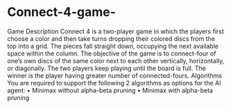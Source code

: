 # Connect-4-game-

Game Description 
Connect 4 is a two-player game in which the players first choose a color and then take turns 
dropping their colored discs from the top into a grid. The pieces fall straight down, occupying 
the next available space within the column. The objective of the game is to connect-four of 
one’s own discs of the same color next to each other vertically, horizontally, or diagonally. The 
two players keep playing until the board is full. The winner is the player having greater 
number of connected-fours.
Algorithms 
You are required to support the following 2 algorithms as options for the AI agent: 
• Minimax without alpha-beta pruning 
• Minimax with alpha-beta pruning 
